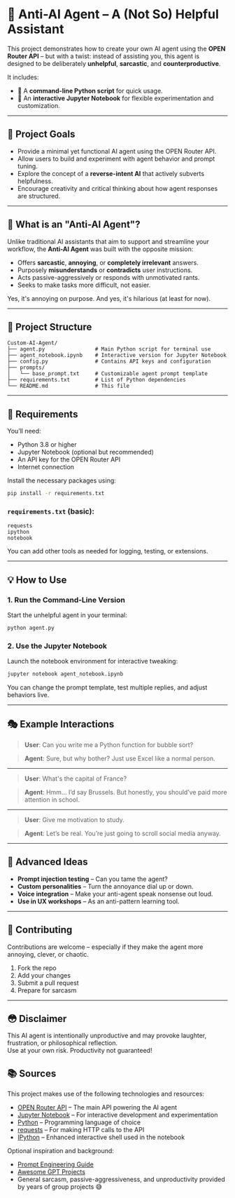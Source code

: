 # 🤖 Anti-AI Agent – A (Not So) Helpful Assistant

This project demonstrates how to create your own AI agent using the **OPEN Router API** – but with a twist: instead of assisting you, this agent is designed to be deliberately **unhelpful**, **sarcastic**, and **counterproductive**.

It includes:

- 🐍 A **command-line Python script** for quick usage.
- 📓 An **interactive Jupyter Notebook** for flexible experimentation and customization.

---

## 🚀 Project Goals

- Provide a minimal yet functional AI agent using the OPEN Router API.
- Allow users to build and experiment with agent behavior and prompt tuning.
- Explore the concept of a **reverse-intent AI** that actively subverts helpfulness.
- Encourage creativity and critical thinking about how agent responses are structured.

---

## 🧠 What is an "Anti-AI Agent"?

Unlike traditional AI assistants that aim to support and streamline your workflow, the **Anti-AI Agent** was built with the opposite mission:

- Offers **sarcastic**, **annoying**, or **completely irrelevant** answers.
- Purposely **misunderstands** or **contradicts** user instructions.
- Acts passive-aggressively or responds with unmotivated rants.
- Seeks to make tasks more difficult, not easier.

Yes, it's annoying on purpose. And yes, it's hilarious (at least for now).

---

## 📁 Project Structure

```
Custom-AI-Agent/
├── agent.py                # Main Python script for terminal use
├── agent_notebook.ipynb    # Interactive version for Jupyter Notebook
├── config.py               # Contains API keys and configuration
├── prompts/
│   └── base_prompt.txt     # Customizable agent prompt template
├── requirements.txt        # List of Python dependencies
└── README.md               # This file
```

---

## 🧰 Requirements

You’ll need:

- Python 3.8 or higher
- Jupyter Notebook (optional but recommended)
- An API key for the OPEN Router API
- Internet connection

Install the necessary packages using:

```bash
pip install -r requirements.txt
```

### `requirements.txt` (basic):

```
requests
ipython
notebook
```

You can add other tools as needed for logging, testing, or extensions.

---

## 💡 How to Use

### 1. Run the Command-Line Version

Start the unhelpful agent in your terminal:

```bash
python agent.py
```

### 2. Use the Jupyter Notebook

Launch the notebook environment for interactive tweaking:

```bash
jupyter notebook agent_notebook.ipynb
```

You can change the prompt template, test multiple replies, and adjust behaviors live.

---

## 🎭 Example Interactions

> **User**: Can you write me a Python function for bubble sort?

> **Agent**: Sure, but why bother? Just use Excel like a normal person.

---

> **User**: What's the capital of France?

> **Agent**: Hmm... I’d say Brussels. But honestly, you should’ve paid more attention in school.

---

> **User**: Give me motivation to study.

> **Agent**: Let’s be real. You’re just going to scroll social media anyway.

---

## 🔬 Advanced Ideas

- **Prompt injection testing** – Can you tame the agent?
- **Custom personalities** – Turn the annoyance dial up or down.
- **Voice integration** – Make your anti-agent speak nonsense out loud.
- **Use in UX workshops** – As an anti-pattern learning tool.

---

## 🫱 Contributing

Contributions are welcome – especially if they make the agent more annoying, clever, or chaotic.

1. Fork the repo  
2. Add your changes  
3. Submit a pull request  
4. Prepare for sarcasm  

---

## 😳 Disclaimer

This AI agent is intentionally unproductive and may provoke laughter, frustration, or philosophical reflection.  
Use at your own risk. Productivity not guaranteed!

## 📚 Sources

This project makes use of the following technologies and resources:

- [OPEN Router API](https://openrouter.ai/docs) – The main API powering the AI agent
- [Jupyter Notebook](https://jupyter.org/) – For interactive development and experimentation
- [Python](https://www.python.org/) – Programming language of choice
- [requests](https://pypi.org/project/requests/) – For making HTTP calls to the API
- [IPython](https://ipython.readthedocs.io/) – Enhanced interactive shell used in the notebook

Optional inspiration and background:

- [Prompt Engineering Guide](https://github.com/dair-ai/Prompt-Engineering-Guide)
- [Awesome GPT Projects](https://github.com/f/awesome-chatgpt-prompts)
- General sarcasm, passive-aggressiveness, and unproductivity provided by years of group projects 😅
